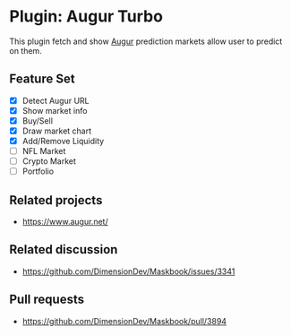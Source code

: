 # Plugin: Augur Turbo

This plugin fetch and show [Augur](https://www.augur.net/) prediction markets allow user to predict on them.

## Feature Set

- [x] Detect Augur URL
- [x] Show market info
- [x] Buy/Sell
- [x] Draw market chart
- [x] Add/Remove Liquidity
- [ ] NFL Market
- [ ] Crypto Market
- [ ] Portfolio

## Related projects

- <https://www.augur.net/>

## Related discussion

- <https://github.com/DimensionDev/Maskbook/issues/3341>

## Pull requests

- <https://github.com/DimensionDev/Maskbook/pull/3894>
